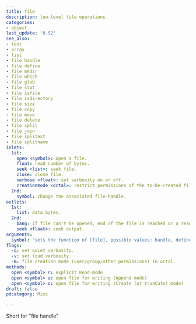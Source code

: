 ```yaml
---
title: file
description: low-level file operations
categories:
- object
last_update: '0.52'
see_also:
- text
- array
- list
- file handle
- file define
- file mkdir
- file which
- file glob
- file stat
- file isfile
- file isdirectory
- file size
- file copy
- file move
- file delete
- file split
- file join
- file splitext
- file splitname
inlets:
  1st:
    open <symbol>: open a file.
    float: read number of bytes.
    seek <list>: seek file.
    close: close file.
    verbose <float>: set verbosity on or off.
    creationmode <octal>: restrict permissions of the to-be-created file.
  2nd:
    symbol: change the associated file-handle.
outlets:
  1st:
    list: data bytes.
  2nd:
    bang: if file can't be opened, end of the file is reached or a read error occurred.
    seek <float>: seek output.
arguments:
  symbol: "sets the function of [file], possible values: handle, define, mkdir, which, glob, stat, isfile, isdirectory, size, copy, move, delete, split, join, splitext and splitname. The default value is 'handle'."
flags:
  -q: set quiet verbosity.
  -v: set loud verbosity.
  -m: file creation mode (user/group/other permissions) in octal.
methods:
  open <symbol> r: explicit Read-mode
  open <symbol> a: open file for writing (Append mode)
  open <symbol> c: open file for writing (Create (or trunCate) mode)
draft: false
pdcategory: Misc

---
```


Short for "file handle"
